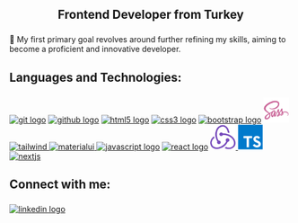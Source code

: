 
###

<h2 align="center">Frontend Developer from Turkey</h2>

###
🎯  My first primary goal revolves around further refining my skills, aiming to become a proficient and innovative developer.</p>

###

<h2 align="left">Languages and Technologies:</h2>

###

<div align="left">
<a href= "https://git-scm.com" target = "blank">
  <img src="https://cdn.jsdelivr.net/gh/devicons/devicon/icons/git/git-original.svg" height="45" alt="git logo"  /></a>
<a href= "https://docs.github.com/en/get-started/quickstart/hello-world" target = "blank">
  <img src="https://cdn.jsdelivr.net/gh/devicons/devicon/icons/github/github-original.svg" height="45" alt="github logo"  /></a>
<a href= "https://www.w3schools.com/html/html_intro.asp" target = "blank">
  <img src="https://cdn.jsdelivr.net/gh/devicons/devicon/icons/html5/html5-original.svg" height="45" alt="html5 logo"  /></a>
<a href= "https://www.w3schools.com/css/css_intro.asp" target = "blank">
  <img src="https://cdn.jsdelivr.net/gh/devicons/devicon/icons/css3/css3-original.svg" height="45" alt="css3 logo"  /></a>
<a href= "https://getbootstrap.com" target = "blank">
  <img src="https://cdn.jsdelivr.net/gh/devicons/devicon/icons/bootstrap/bootstrap-original.svg" height="45" alt="bootstrap logo"  /></a>
 <a href="https://sass-lang.com" target="_blank" rel="noreferrer"> <img src="https://raw.githubusercontent.com/devicons/devicon/master/icons/sass/sass-original.svg" alt="sass"  height="45"/> </a> 
  <a href="https://tailwindcss.com/" target="_blank" rel="noreferrer"> <img src="https://www.vectorlogo.zone/logos/tailwindcss/tailwindcss-icon.svg" alt="tailwind" width="40" height="45/> </a>
                                                                         <a href="https://mui.com/material-ui/getting-started/" target="_blank" rel="noreferrer"> 
  <img src="https://mui.com/static/logo.png" alt="materialui" height="45"/>
</a>
<a href= "https://developer.mozilla.org/en-US/docs/Web/JavaScript" target = "blank">
  <img src="https://cdn.jsdelivr.net/gh/devicons/devicon/icons/javascript/javascript-original.svg" height="45" alt="javascript logo"  /></a>
<a href= "https://react.dev" target = "blank">
  <img src="https://cdn.jsdelivr.net/gh/devicons/devicon/icons/react/react-original.svg" height="45" alt="react logo"  /></a>
<a href="https://redux-toolkit.js.org" target="blank" rel="noreferrer"> 
  <img src="https://raw.githubusercontent.com/devicons/devicon/master/icons/redux/redux-original.svg" alt="redux" height="45"/>
<a/>
<a href="https://www.typescriptlang.org/" target="_blank" rel="noreferrer"> 
  <img src="https://raw.githubusercontent.com/devicons/devicon/master/icons/typescript/typescript-original.svg" alt="typescript" height="45"/> 
</a>
<a href="https://nextjs.org/" target="_blank" rel="noreferrer"> 
  <img src="https://cdn.worldvectorlogo.com/logos/nextjs-2.svg" alt="nextjs" height="40"/>
</a>

</div>


###

<h2 align="left">Connect with me:</h2>

###

<div align="left">
  <a href="https://www.linkedin.com/in/kübra-emektar-184103267/" target="blank">
  <img src="https://raw.githubusercontent.com/maurodesouza/profile-readme-generator/master/src/assets/icons/social/linkedin/default.svg" height="40" alt="linkedin logo"  /> </a>
</div>
